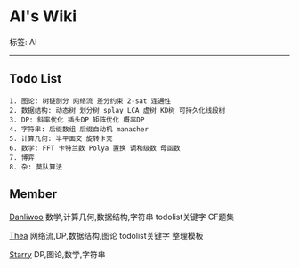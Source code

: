 # AI's Wiki
标签: AI
***

## Todo List
    
    1. 图论: 树链剖分 网络流 差分约束 2-sat 连通性
    2. 数据结构: 动态树 划分树 splay LCA 虚树 KD树 可持久化线段树
    3. DP: 斜率优化 插头DP 矩阵优化 概率DP
    4. 字符串: 后缀数组 后缀自动机 manacher
    5. 计算几何: 半平面交 旋转卡壳
    6. 数学: FFT 卡特兰数 Polya 置换 调和级数 母函数
    7. 博弈
    8. 杂: 莫队算法



## Member
[Danliwoo](http://blog.csdn.net/danliwoo)
数学,计算几何,数据结构,字符串
todolist关键字  CF题集

[Thea](https://thea-r.github.io/)
网络流,DP,数据结构,图论
todolist关键字 整理模板

[Starry](https://starry-xin.github.io/)
DP,图论,数学,字符串


